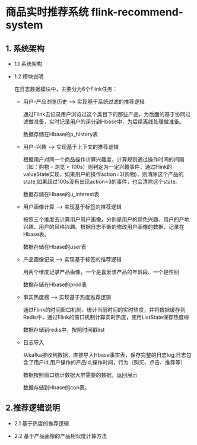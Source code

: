 # 商品实时推荐系统 flink-recommend-system

## 1. 系统架构

* 1.1 系统架构

* 1.2 模块说明

  在日志数据模块中，主要分为6个Flink任务：

  * 用户-产品浏览历史 --> 实现基于系统过滤的推荐逻辑

    通过Flink去记录用户浏览过这个类目下的那些产品，为后面的基于协同过滤做准备，实时记录用户的评分到Hbase中，为后续离线处理做准备。

    数据存储在Hbase的p_history表

  * 用户-兴趣 --> 实现基于上下文的推荐逻辑

    根据用户对同一个商品操作计算兴趣度，计算规则通过操作时间的间隔（如：购物 - 浏览  < 100s）则判定为一定兴趣事件，通过Flink的valueState实现，如果用户的操作action=3(购物)，则清除这个产品的state,如果超过100s没有出现action=3的事件，也会清除这个state。

    数据存储在Hbase的u_interest表

  * 用户画像计算 --> 实现基于标签的推荐逻辑

    按照三个维度去计算用户用户画像，分别是用户的颜色兴趣、用户的产地兴趣、用户的风格兴趣。根据日志不断的修改用户画像的数据，记录在Hbase表。

    数据存储在Hbase的user表

  * 产品画像记录 --> 实现基于标签的推荐逻辑

    用两个维度记录产品画像，一个是喜爱该产品的年龄段、一个是性别

    数据存储在Hbase的prod表

  * 事实热度榜 --> 实现基于热度推荐逻辑

    通过Flink的时间窗口机制，统计当前时间的实时热度，并将数据缓存到Redis中，通过Flink的窗口机制计算实时热度，使用ListState保存热度榜

    数据存储到redis中，按照时间戳list

  * 日志导入 

    从kafka接收到数据，直接导入Hbase事实表，保存完整的日志log,日志包含了用户id,用户操作的产品id,操作时间，行为（购买、点击、推荐等）

    数据按照窗口统计数据大屏需要的数据，返回展示

    数据存储到Hbase的con表。

## 2.推荐逻辑说明

* 2.1 基于热度的推荐逻辑

* 2.2 基于产品画像的产品相似度计算方法

  



